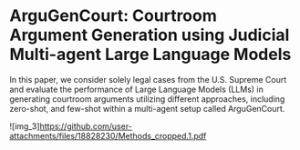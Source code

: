 # ArguGenCourt: Courtroom Argument Generation using Judicial Multi-agent Large Language Models
In this paper, we consider solely legal cases from the U.S. Supreme Court and evaluate the performance of Large Language Models (LLMs) in generating courtroom arguments utilizing different approaches, including zero-shot, and few-shot within a multi-agent setup called ArguGenCourt.

![img_3]https://github.com/user-attachments/files/18828230/Methods_cropped.1.pdf
